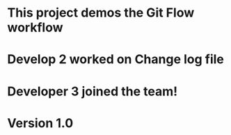 # This project demos the Git Flow workflow


# Develop 2 worked on Change log file
# Developer 3 joined the team!


# Version 1.0